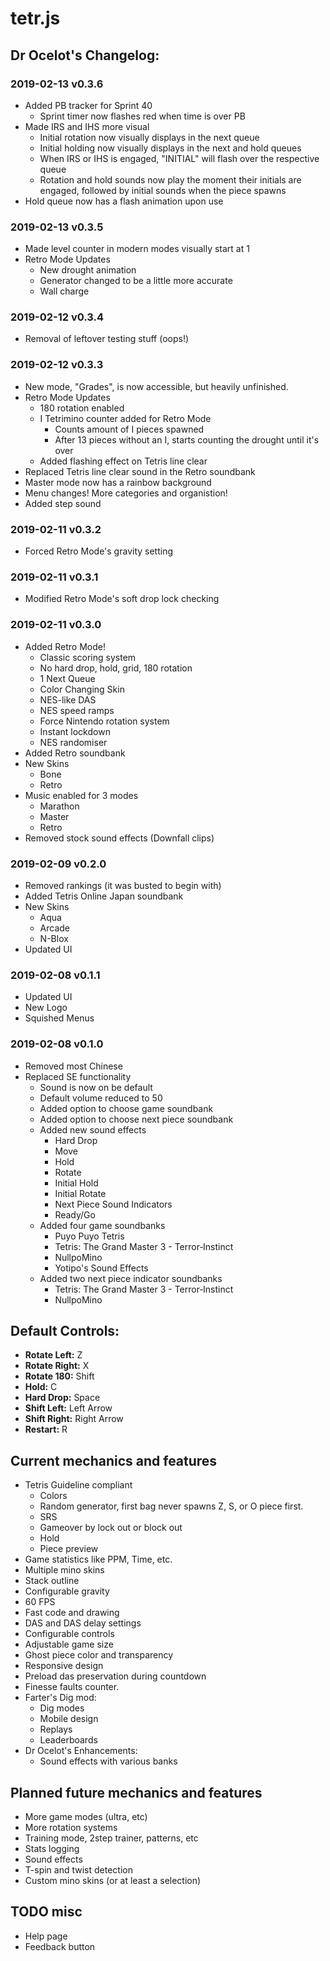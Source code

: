 # tetr.js
## Dr Ocelot's Changelog:
### 2019-02-13 v0.3.6
- Added PB tracker for Sprint 40
  - Sprint timer now flashes red when time is over PB
- Made IRS and IHS more visual
  - Initial rotation now visually displays in the next queue
  - Initial holding now visually displays in the next and hold queues
  - When IRS or IHS is engaged, "INITIAL" will flash over the respective queue
  - Rotation and hold sounds now play the moment their initials are engaged, followed by initial sounds when the piece spawns
- Hold queue now has a flash animation upon use
### 2019-02-13 v0.3.5
- Made level counter in modern modes visually start at 1
- Retro Mode Updates
  - New drought animation
  - Generator changed to be a little more accurate
  - Wall charge

### 2019-02-12 v0.3.4
- Removal of leftover testing stuff (oops!)

### 2019-02-12 v0.3.3
- New mode, "Grades", is now accessible, but heavily unfinished.
- Retro Mode Updates
    - 180 rotation enabled
    - I Tetrimino counter added for Retro Mode
        - Counts amount of I pieces spawned
        - After 13 pieces without an I, starts counting the drought until it's over
    - Added flashing effect on Tetris line clear
- Replaced Tetris line clear sound in the Retro soundbank
- Master mode now has a rainbow background
- Menu changes! More categories and organistion!
- Added step sound

### 2019-02-11 v0.3.2
- Forced Retro Mode's gravity setting

### 2019-02-11 v0.3.1
- Modified Retro Mode's soft drop lock checking

### 2019-02-11 v0.3.0
- Added Retro Mode!
    - Classic scoring system
    - No hard drop, hold, grid, 180 rotation
    - 1 Next Queue
    - Color Changing Skin
    - NES-like DAS
    - NES speed ramps
    - Force Nintendo rotation system
    - Instant lockdown
    - NES randomiser
- Added Retro soundbank
- New Skins
    - Bone
    - Retro
- Music enabled for 3 modes
    - Marathon
    - Master
    - Retro
- Removed stock sound effects (Downfall clips)

### 2019-02-09 v0.2.0
- Removed rankings (it was busted to begin with)
- Added Tetris Online Japan soundbank
- New Skins
    - Aqua
    - Arcade
    - N-Blox
- Updated UI

### 2019-02-08 v0.1.1
- Updated UI
- New Logo
- Squished Menus

### 2019-02-08 v0.1.0
- Removed most Chinese
- Replaced SE functionality
    - Sound is now on be default
    - Default volume reduced to 50
    - Added option to choose game soundbank
    - Added option to choose next piece soundbank
    - Added new sound effects
        - Hard Drop
        - Move
        - Hold
        - Rotate
        - Initial Hold
        - Initial Rotate
        - Next Piece Sound Indicators
        - Ready/Go
    - Added four game soundbanks
        - Puyo Puyo Tetris
        - Tetris: The Grand Master 3 - Terror‑Instinct
        - NullpoMino
        - Yotipo's Sound Effects
    - Added two next piece indicator soundbanks
        - Tetris: The Grand Master 3 - Terror‑Instinct
        - NullpoMino
        
## Default Controls:

- **Rotate Left:** Z
- **Rotate Right:** X
- **Rotate 180:** Shift
- **Hold:** C
- **Hard Drop:** Space
- **Shift Left:** Left Arrow
- **Shift Right:** Right Arrow
- **Restart:** R

## Current mechanics and features

- Tetris Guideline compliant
    - Colors
    - Random generator, first bag never spawns Z, S, or O piece first.
    - SRS
    - Gameover by lock out or block out
    - Hold
    - Piece preview
- Game statistics like PPM, Time, etc.
- Multiple mino skins
- Stack outline
- Configurable gravity
- 60 FPS
- Fast code and drawing
- DAS and DAS delay settings
- Configurable controls
- Adjustable game size
- Ghost piece color and transparency
- Responsive design
- Preload das preservation during countdown
- Finesse faults counter.
- Farter's Dig mod:
    - Dig modes
    - Mobile design
    - Replays
    - Leaderboards
- Dr Ocelot's Enhancements:
    - Sound effects with various banks

## Planned future mechanics and features

- More game modes (ultra, etc)
- More rotation systems
- Training mode, 2step trainer, patterns, etc
- Stats logging
- Sound effects
- T-spin and twist detection
- Custom mino skins (or at least a selection)

## TODO misc

- Help page
- Feedback button
